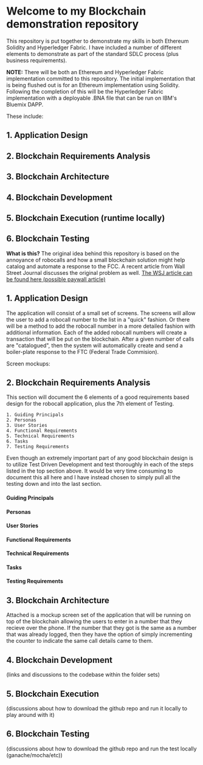 # Welcome to my Blockchain demonstration repository
This repository is put together to demonstrate my skills in both Ethereum Solidity and Hyperledger Fabric.   I have included a number of different elements to demonstrate as part of the standard SDLC process (plus business requirements).   

__NOTE:__  There will be both an Ethereum and Hyperledger Fabric implementation committed to this repository.  The initial implementation that is being flushed out is for an Ethereum implementation using Solidity.   Following the completion of this will be the Hyperledger Fabric implementation with a deployable .BNA file that can be run on IBM's Bluemix DAPP.

These include: 
## 1. Application Design
## 2. Blockchain Requirements Analysis
## 3. Blockchain Architecture
## 4. Blockchain Development
## 5. Blockchain Execution (runtime locally)
## 6. Blockchain Testing

__What is this?__
The original idea behind this repository is based on the annoyance of robocalls and how a small blockchain solution might help catalog and automate a response to the FCC.   A recent article from Wall Street Journal discusses the original problem as well.  [The WSJ article can be found here (possible paywall article)](https://www.wsj.com/articles/why-there-are-so-many-robocalls-heres-what-you-can-do-about-them-1530610203?mod=hp_lead_pos8)

## 1.  Application Design
The application will consist of a small set of screens.   The screens will allow the user to add a robocall number to the list in a "quick" fashion.  Or there will be a method to add the robocall number in a more detailed fashion with additional information.   Each of the added robocall numbers will create a transaction that will be put on the blockchain.  After a given number of calls are "catalogued", then the system will automatically create and send a boiler-plate response to the FTC (Federal Trade Commision).

Screen mockups:


## 2.  Blockchain Requirements Analysis
This section will document the 6 elements of a good requirements based design for the robocall application, plus the 7th element of Testing.   

    1. Guiding Principals
    2. Personas
    3. User Stories
    4. Functional Requirements
    5. Technical Requirements
    6. Tasks
    7. Testing Requirements

Even though an extremely important part of any good blockchain design is to utilize Test Driven Development and test thoroughly in each of the steps listed in the top section above.  It would be very time consuming to document this all here and I have instead chosen to simply pull all the testing down and into the last section.

#### Guiding Principals

#### Personas

#### User Stories

#### Functional Requirements

#### Technical Requirements

#### Tasks

#### Testing Requirements

## 3.  Blockchain Architecture
Attached is a mockup screen set of the application that will be running on top of the blockchain allowing the users to enter in a number that they recieve over the phone.   If the number that they got is the same as a number that was already logged, then they have the option of simply incrementing the counter to indicate the same call details came to them.

## 4.  Blockchain Development
(links and discussions to the codebase within the folder sets)

## 5.  Blockchain Execution
(discussions about how to download the github repo and run it locally to play around with it)

## 6.  Blockchain Testing
(discussions about how to download the github repo and run the test locally (ganache/mocha/etc))
